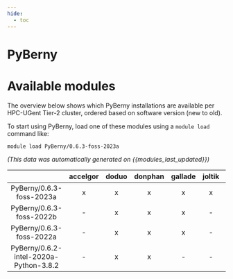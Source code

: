 ```yaml
---
hide:
  - toc
---
```


PyBerny
=======

# Available modules


The overview below shows which PyBerny installations are available per HPC-UGent Tier-2 cluster, ordered based on software version (new to old).

To start using PyBerny, load one of these modules using a `module load` command like:

```shell
module load PyBerny/0.6.3-foss-2023a
```

*(This data was automatically generated on {{modules_last_updated}})*  

| |accelgor|doduo|donphan|gallade|joltik|shinx|
| :---: | :---: | :---: | :---: | :---: | :---: | :---: |
|PyBerny/0.6.3-foss-2023a|x|x|x|x|x|x|
|PyBerny/0.6.3-foss-2022b|-|x|x|x|-|-|
|PyBerny/0.6.3-foss-2022a|-|x|x|x|-|-|
|PyBerny/0.6.2-intel-2020a-Python-3.8.2|-|x|x|-|-|-|
